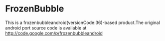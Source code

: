 FrozenBubble
============

This is a frozenbubbleandroid(versionCode:36)-based product.The original android port source code is available at http://code.google.com/p/frozenbubbleandroid
